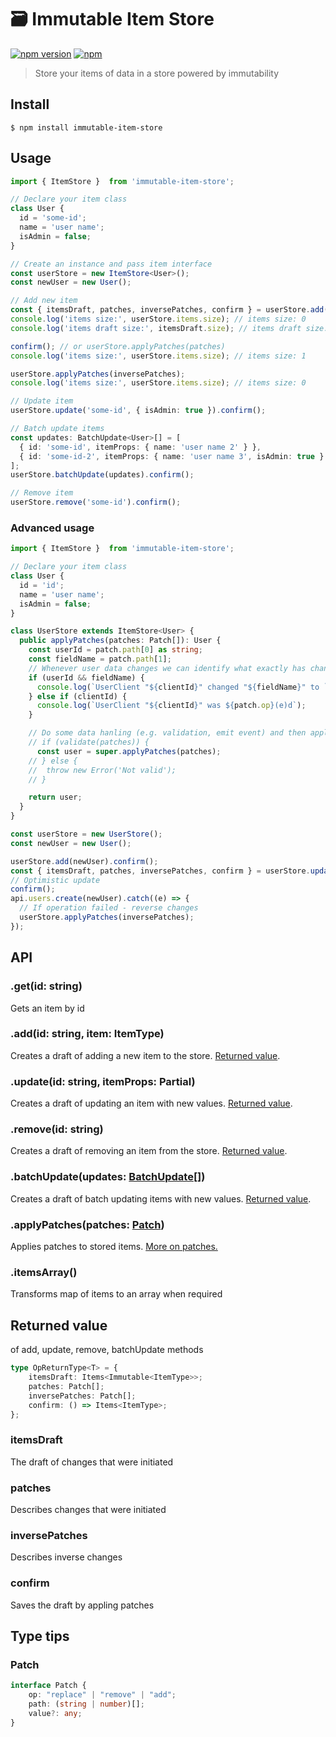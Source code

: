 # 🗃️ Immutable Item Store
[![npm version](https://badge.fury.io/js/immutable-item-store.svg)](https://badge.fury.io/js/immutable-item-store)
[![npm](https://img.shields.io/npm/dm/immutable-item-store.svg?maxAge=2592000)]()

> Store your items of data in a store powered by immutability


## Install

```
$ npm install immutable-item-store
```

## Usage
```ts
import { ItemStore }  from 'immutable-item-store';

// Declare your item class
class User {
  id = 'some-id';
  name = 'user name';
  isAdmin = false;
}

// Create an instance and pass item interface
const userStore = new ItemStore<User>();
const newUser = new User();

// Add new item
const { itemsDraft, patches, inversePatches, confirm } = userStore.add(newUser);
console.log('items size:', userStore.items.size); // items size: 0
console.log('items draft size:', itemsDraft.size); // items draft size: 1

confirm(); // or userStore.applyPatches(patches)
console.log('items size:', userStore.items.size); // items size: 1

userStore.applyPatches(inversePatches);
console.log('items size:', userStore.items.size); // items size: 0

// Update item
userStore.update('some-id', { isAdmin: true }).confirm();

// Batch update items
const updates: BatchUpdate<User>[] = [
  { id: 'some-id', itemProps: { name: 'user name 2' } },
  { id: 'some-id-2', itemProps: { name: 'user name 3', isAdmin: true } },
];
userStore.batchUpdate(updates).confirm();

// Remove item
userStore.remove('some-id').confirm();
```


### Advanced usage
```ts
import { ItemStore }  from 'immutable-item-store';

// Declare your item class
class User {
  id = 'id';
  name = 'user name';
  isAdmin = false;
}

class UserStore extends ItemStore<User> {
  public applyPatches(patches: Patch[]): User {
    const userId = patch.path[0] as string;
    const fieldName = patch.path[1];
    // Whenever user data changes we can identify what exactly has changed
    if (userId && fieldName) {
      console.log(`UserClient "${clientId}" changed "${fieldName}" to `, patch.value);
    } else if (clientId) {
      console.log(`UserClient "${clientId}" was ${patch.op}(e)d`);
    }

    // Do some data hanling (e.g. validation, emit event) and then apply the patches
    // if (validate(patches)) {
      const user = super.applyPatches(patches);
    // } else {
    //  throw new Error('Not valid');
    // }

    return user;
  }
}

const userStore = new UserStore();
const newUser = new User();

userStore.add(newUser).confirm();
const { itemsDraft, patches, inversePatches, confirm } = userStore.update(newUser.id, { name: 'new name' });
// Optimistic update
confirm();
api.users.create(newUser).catch((e) => {
  // If operation failed - reverse changes
  userStore.applyPatches(inversePatches);
});
```

## API

### .get(id: string)
Gets an item by id

### .add(id: string, item: ItemType)
Creates a draft of adding a new item to the store. [Returned value](https://github.com/MiroslavGannoha/immutable-item-store#returned-value).

### .update(id: string, itemProps: Partial<ItemType>)
Creates a draft of updating an item with new values. [Returned value](https://github.com/MiroslavGannoha/immutable-item-store#returned-value).

### .remove(id: string)
Creates a draft of removing an item from the store. [Returned value](https://github.com/MiroslavGannoha/immutable-item-store#returned-value).

### .batchUpdate(updates: [BatchUpdate](https://github.com/MiroslavGannoha/immutable-item-store/blob/main/src/index.ts#L24)<ItemType>[])
Creates a draft of batch updating items with new values. [Returned value](https://github.com/MiroslavGannoha/immutable-item-store#returned-value).

### .applyPatches(patches: [Patch](https://github.com/MiroslavGannoha/immutable-item-store#patch))
Applies patches to stored items. [More on patches.](https://immerjs.github.io/immer/patches/)

### .itemsArray()
Transforms map of items to an array when required

## Returned value
of add, update, remove, batchUpdate methods

```ts
type OpReturnType<T> = {
    itemsDraft: Items<Immutable<ItemType>>;
    patches: Patch[];
    inversePatches: Patch[];
    confirm: () => Items<ItemType>;
};
```
### itemsDraft
The draft of changes that were initiated

### patches
Describes changes that were initiated

### inversePatches
Describes inverse changes

### confirm
Saves the draft by appling patches

## Type tips

### Patch
```ts
interface Patch {
    op: "replace" | "remove" | "add";
    path: (string | number)[];
    value?: any;
}
```
